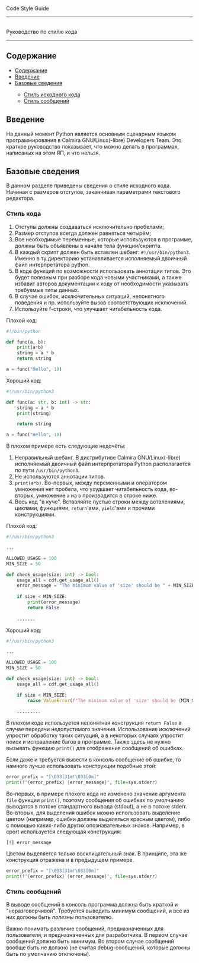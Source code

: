<h align="center"><br>Code Style Guide<br><hr><br>Руководство по стилю кода</h1>
<hr>

<h2 id="toc">Содержание</h2>

<ul>
	<li><a href="#toc">Содержание</a></li>
	<li><a href="#intro">Введение</a></li>
	<li><a href="#base">Базовые сведения</a></li>
	<ul>
		<li><a href="#code">Стиль исходного кода</a></li>
		<li><a href="#messages">Стиль сообщений</a></li>
	</ul>
</ul>

<h2 id="intro">Введение</h2>

На данный момент Python является основным сценарным языком программирования в
Calmira GNU/Linux(-libre) Developers Team. Это краткое руководство показывает,
что можно делать в программах, написаных на этом ЯП, и что нельзя.

<h2 id="base">Базовые сведения</h2>

В данном разделе приведены сведения о стиле исходного кода. Начиная с размеров
отступов, заканчивая параметрами текстового редактора.

<h3 id="code">Стиль кода</h3>

1. Отступы должны создаваться исключительно пробелами;
2. Размер отступов всегда должен равняться четырём;
3. Все необходимые переменные, которые используются в программе, должны быть
   объявлены в начале тела функции/скрипта.
4. В каждый скрипт должен быть вставлен шебанг: `#!/usr/bin/python3`. Именно в
   ту директорию устанавливается исполняемый двоичный файл интерпретатора
   python.
5. В коде функций по возможности использовать аннотации типов. Это будет
   полезным при разборе кода новыми участниками, а также избавит авторов
   документации к коду от необходимости указывать требуемые типы данных.
6. В случае ошибок, исключительных ситуаций, непонятного поведения и пр.
   используйте вызов соответствующих исключений.
7. Используйте f-строки, что улучшает читабельность кода.

Плохой код:

```python
#!/bin/python

def func(a, b):
	print(a*b)
	string = a * b
	return string

a = func("Hello", 10)
```

Хороший код:

```python
#!/usr/bin/python3

def func(a: str, b: int) -> str:
	string = a * b
	print(string)

	return string

a = func("Hello", 10)
```

В плохом примере есть следующие недочёты:

1. Неправильный шебанг. В дистрибутиве Calmira GNU/Linux(-libre) исполняемый
   двоичный файл интерпретатора Python располагается по пути `/usr/bin/python3`.
2. Не используются аннотации типов.
3. `print(a*b)`. Во-первых, между переменными и оператором умножения нет
   пробела, что ухудшает читабельность кода, во-вторых, умножение `a` на `b`
   производится в строке ниже.
4. Весь код "в куче". Вставляйте пустые строки между ветвлениями, циклами,
   функциями, `return`'ами, `yield`'ами и прочими конструкциями.

Плохой код:

```python
#!/usr/bin/python3

...

ALLOWED_USAGE = 100
MIN_SIZE = 50

def check_usage(size: int) -> bool:
	usage_all = cdf.get_usage_all()
	error_message = "The minimum value of 'size' should be " + MIN_SIZE
	
	if size < MIN_SIZE:
		print(error_message)
		return False
	
	.......
```

Хороший код:

```python
#!/usr/bin/python3

...

ALLOWED_USAGE = 100
MIN_SIZE = 50

def check_usage(size: int) -> bool:
	usage_all = cdf.get_usage_all()

	if size < MIN_SIZE:
		raise ValueError(f"The minimum value of 'size' should be {MIN_SIZE}")
	
	.........
```

В плохом коде используется непонятная конструкция `return False` в случае
передачи недопустимого значения. Использование исключений упростит обработку
таких ситуаций, а в некоторых случаях упростит поиск и исправление багов в
программе. Также здесь не нужно вызывать функцию `print()` для отображения
сообщений об ошибках.

Если даже и требуется вывести в консоль сообщение об ошибке, то намного лучше
использовать конструкции подобные этой:

```python
error_prefix = "[\033[31m!\033[0m]"
print(f"{error_prefix} {error_message}", file=sys.stderr)
```

Во-первых, в примере плохого кода не изменено значение аргумента `file` функции
`print()`, поэтому сообщения об ошибках по умолчанию выводятся в потоке
стандартного вывода (stdout), а не в потоке stderr. Во-вторых, для выделения
ошибок можно использовать выделение цветом (например, ошибки должны выделяться
красным цветом), либо с помощью каких-либо других опознавательных знаков.
Например, в cport используется следующая конструкция:

```
[!] error_message
```

Цветом выделяется только восклицательный знак. В принципе, эта же конструкция
отражена и в предыдущем примере.

```python
error_prefix = "[\033[31m!\033[0m]"
print(f"{error_prefix} {error_message}", file=sys.stderr)
```

<h3 id="messages">Стиль сообщений</h3>

В выводе сообщений в консоль программа должна быть краткой и "неразговорчивой".
Требуется выводить минимум сообщений, и все из них должны быть *полезны*
пользователю.

Важно понимать различие сообщений, предназначенных для пользователя, и
предназначенных для разработчика. В первом случае сообщений должно быть минимум.
Во втором случае сообщений вообще быть не должно (не считая debug-сообщений,
которые должны быть по умолчанию отключены).
